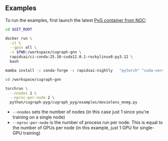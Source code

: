 Examples
--------

To run the examples, first launch the latest [PyG container from NGC](https://catalog.ngc.nvidia.com/orgs/nvidia/containers/pyg):

```bash
cd $GIT_ROOT

docker run \
  -it \
  --gpus all \
  -v $PWD:/workspace/cugraph-gnn \
  rapidsai/ci-conda:25.10-cuda12.0.1-rockylinux8-py3.12 \
  bash

mamba install -c conda-forge -c rapidsai-nightly   "pytorch" "cuda-version=12.9"   "cugraph-pyg=25.10.*" "pylibwholegraph=25.10.*" "cudf=25.10.*"   "cuml=25.10.*" "ogb" "sentence-transformers"
```

```bash
cd /workspace/cugraph-gnn

torchrun \
  --nnodes 1 \
  --nproc-per-node 2 \
  python/cugraph-pyg/cugraph_pyg/examples/movielens_mnmg.py
```

- `--nnodes` sets the number of nodes (in this case just 1 since you're training on a single node)
- `--nproc-per-node` is the number of process run per node.  This is equal to the number of GPUs per node (in this example, just 1 GPU for single-GPU training)
